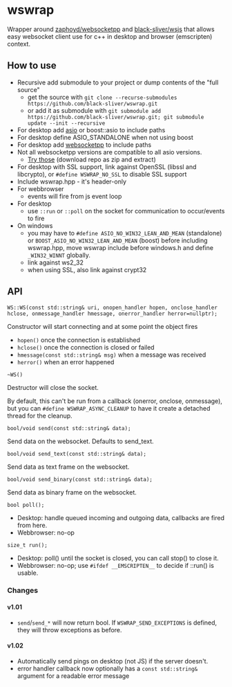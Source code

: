 # wswrap

Wrapper around [zaphoyd/websocketpp](https://github.com/zaphoyd/websocketpp)
and [black-sliver/wsjs](https://github.com/black-sliver/wsjs) that allows easy
websocket client use for c++ in desktop and browser (emscripten) context.

## How to use

* Recursive add submodule to your project or dump contents of the "full source"
    * get the source with `git clone --recurse-submodules https://github.com/black-sliver/wswrap.git`
    * or add it as submodule with `git submodule add https://github.com/black-sliver/wswrap.git; git submodule update --init --recursive`
* For desktop add [asio](https://github.com/chriskohlhoff/asio) or boost::asio to include paths
* For desktop define ASIO_STANDALONE when not using boost
* For desktop add [websocketpp](https://github.com/zaphoyd/websocketpp) to include paths
* Not all websocketpp versions are compatible to all asio versions.
    * [Try those](https://github.com/black-sliver/ap-soeclient/tree/master/subprojects) (download repo as zip and extract)
* For desktop with SSL support, link against OpenSSL (libssl and libcrypto), or `#define WSWRAP_NO_SSL` to disable SSL support
* Include wswrap.hpp - it's header-only
* For webbrowser
    * events will fire from js event loop
* For desktop
    * use `::run` or `::poll` on the socket for communication to occur/events to fire
* On windows
    * you may have to `#define ASIO_NO_WIN32_LEAN_AND_MEAN` (standalone) or `BOOST_ASIO_NO_WIN32_LEAN_AND_MEAN` (boost)
      before including wswrap.hpp, move wswrap include before windows.h and define `_WIN32_WINNT` globally.
    * link against ws2_32
    * when using SSL, also link against crypt32

## API

`WS::WS(const std::string& uri, onopen_handler hopen, onclose_handler hclose, onmessage_handler hmessage, onerror_handler herror=nullptr);`

Constructor will start connecting and at some point the object fires
* `hopen()` once the connection is established
* `hclose()` once the connection is closed or failed
* `hmessage(const std::string& msg)` when a message was received
* `herror()` when an error happened

`~WS()`

Destructor will close the socket.

By default, this can't be run from a callback (onerror, onclose, onmessage), but you can `#define WSWRAP_ASYNC_CLEANUP`
to have it create a detached thread for the cleanup.

`bool/void send(const std::string& data);`

Send data on the websocket. Defaults to send_text.

`bool/void send_text(const std::string& data);`

Send data as text frame on the websocket.

`bool/void send_binary(const std::string& data);`

Send data as binary frame on the websocket.

`bool poll();`

* Desktop: handle queued incoming and outgoing data, callbacks are fired from here.
* Webbrowser: no-op

`size_t run();`

* Desktop: poll() until the socket is closed, you can call stop() to close it.
* Webbrowser: no-op; use `#ifdef __EMSCRIPTEN__` to decide if ::run() is usable.

### Changes

#### v1.01

* `send`/`send_*` will now return bool. If `WSWRAP_SEND_EXCEPTIONS` is defined, they will throw exceptions as before.

#### v1.02

* Automatically send pings on desktop (not JS) if the server doesn't.
* error handler callback now optionally has a `const std::string&` argument for a readable error message
